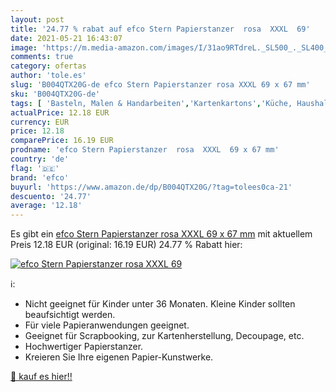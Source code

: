 ```yaml
---
layout: post
title: '24.77 % rabat auf efco Stern Papierstanzer  rosa  XXXL  69'
date: 2021-05-21 16:43:07
image: 'https://m.media-amazon.com/images/I/31ao9RTdreL._SL500_._SL400_.jpg'
comments: true
category: ofertas
author: 'tole.es'
slug: 'B004QTX20G-de efco Stern Papierstanzer rosa XXXL 69 x 67 mm'
sku: 'B004QTX20G-de'
tags: [ 'Basteln, Malen & Handarbeiten','Kartenkartons','Küche, Haushalt & Wohnen','Papier','Papierbasteln','efco', ]
actualPrice: 12.18 EUR
currency: EUR
price: 12.18
comparePrice: 16.19 EUR
prodname: 'efco Stern Papierstanzer  rosa  XXXL  69 x 67 mm'
country: 'de'
flag: '🇩🇪'
brand: 'efco'
buyurl: 'https://www.amazon.de/dp/B004QTX20G/?tag=tolees0ca-21'
descuento: '24.77'
average: '12.18'
---
```


Es gibt ein [efco Stern Papierstanzer  rosa  XXXL  69 x 67 mm](https://www.amazon.de/dp/B004QTX20G/?tag=tolees0ca-21) mit aktuellem Preis 12.18 EUR (original: 16.19 EUR) 24.77 % Rabatt hier:

[![efco Stern Papierstanzer  rosa  XXXL  69](https://m.media-amazon.com/images/I/31ao9RTdreL._SL500_._SL400_.jpg)](https://www.amazon.de/dp/B004QTX20G/?tag=tolees0ca-21)

ℹ️:

- Nicht geeignet für Kinder unter 36 Monaten. Kleine Kinder sollten beaufsichtigt werden.
- Für viele Papieranwendungen geeignet.
- Geeignet für Scrapbooking, zur Kartenherstellung, Decoupage, etc.
- Hochwertiger Papierstanzer.
- Kreieren Sie Ihre eigenen Papier-Kunstwerke.

[🛒 kauf es hier!!](https://www.amazon.de/dp/B004QTX20G/?tag=tolees0ca-21)
